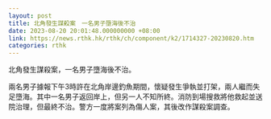 ```yaml
---
layout: post
title: 北角發生謀殺案　一名男子墮海後不治
date: 2023-08-20 20:01:48.000000000 +08:00
link: https://news.rthk.hk/rthk/ch/component/k2/1714327-20230820.htm
categories: rthk
---
```


北角發生謀殺案，一名男子墮海後不治。

兩名男子據報下午3時許在北角岸邊釣魚期間，懷疑發生爭執並打架，兩人繼而失足墮海。其中一名男子返回岸上，但另一人不知所終。消防到場搜救將他救起並送院治理，但最終不治。警方一度將案列為傷人案，其後改作謀殺案調查。

